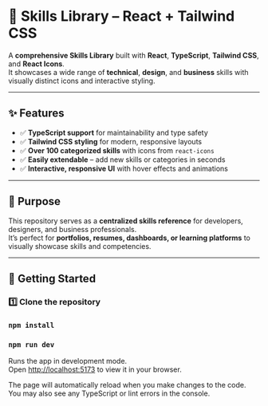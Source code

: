 # 🌟 Skills Library – React + Tailwind CSS

A **comprehensive Skills Library** built with **React**, **TypeScript**, **Tailwind CSS**, and **React Icons**.  
It showcases a wide range of **technical**, **design**, and **business** skills with visually distinct icons and interactive styling.

---

## ✨ Features

- ✅ **TypeScript support** for maintainability and type safety  
- ✅ **Tailwind CSS styling** for modern, responsive layouts  
- ✅ **Over 100 categorized skills** with icons from `react-icons`  
- ✅ **Easily extendable** – add new skills or categories in seconds  
- ✅ **Interactive, responsive UI** with hover effects and animations  

---

## 🎯 Purpose

This repository serves as a **centralized skills reference** for developers, designers, and business professionals.  
It’s perfect for **portfolios, resumes, dashboards, or learning platforms** to visually showcase skills and competencies.

---

## 🚀 Getting Started

### 1️⃣ Clone the repository

### `npm install`

### `npm run dev`

Runs the app in development mode.  
Open [http://localhost:5173](http://localhost:5173) to view it in your browser.

The page will automatically reload when you make changes to the code.  
You may also see any TypeScript or lint errors in the console.

